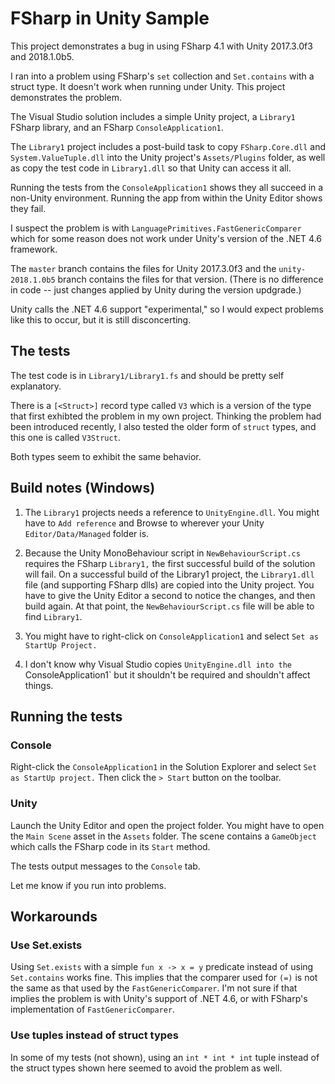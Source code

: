 ﻿# FSharp in Unity Sample

This project demonstrates a bug in using FSharp 4.1 with Unity 2017.3.0f3 and
2018.1.0b5.

I ran into a problem using FSharp's `set` collection and `Set.contains` with a
struct type. It doesn't work when running under Unity. This project demonstrates
the problem.

The Visual Studio solution includes a simple Unity project, a `Library1` FSharp
library, and an FSharp `ConsoleApplication1`.

The `Library1` project includes a post-build task to copy `FSharp.Core.dll` and
`System.ValueTuple.dll` into the Unity project's `Assets/Plugins` folder, as well
as copy the test code in `Library1.dll` so that Unity can access it all.

Running the tests from the `ConsoleApplication1` shows they all succeed in a
non-Unity environment. Running the app from within the Unity Editor shows they fail.

I suspect the problem is with `LanguagePrimitives.FastGenericComparer` which for
some reason does not work under Unity's version of the .NET 4.6 framework.

The `master` branch contains the files for Unity 2017.3.0f3 and the
`unity-2018.1.0b5` branch contains the files for that version. (There is no
difference in code -- just changes applied by Unity during the version
updgrade.)

Unity calls the .NET 4.6 support "experimental," so I would expect problems like
this to occur, but it is still disconcerting.

## The tests

The test code is in `Library1/Library1.fs` and should be pretty self explanatory.

There is a `[<Struct>]` record type called `V3` which is a version of the type
that first exhibted the problem in my own project. Thinking the problem had been
introduced recently, I also tested the older form of `struct` types, and this
one is called `V3Struct`.

Both types seem to exhibit the same behavior.

## Build notes (Windows)

1. The `Library1` projects needs a reference to `UnityEngine.dll`. You might
   have to `Add reference` and Browse to wherever your Unity
   `Editor/Data/Managed` folder is.

2. Because the Unity MonoBehaviour script in `NewBehaviourScript.cs` requires
   the FSharp `Library1,` the first successful build of the solution will fail.
   On a successful build of the Library1 project, the `Library1.dll` file (and
   supporting FSharp dlls) are copied into the Unity project. You have to give
   the Unity Editor a second to notice the changes, and then build again. At
   that point, the `NewBehaviourScript.cs` file will be able to find `Library1`.

3. You might have to right-click on `ConsoleApplication1` and select `Set as
   StartUp Project.`

4. I don't know why Visual Studio copies `UnityEngine.dll into the
   `ConsoleApplication1` but it shouldn't be required and shouldn't affect
   things.

## Running the tests

### Console

Right-click the `ConsoleApplication1` in the Solution Explorer and select `Set
as StartUp project.` Then click the `> Start` button on the toolbar.

### Unity

Launch the Unity Editor and open the project folder. You might have to open the
`Main Scene` asset in the `Assets` folder. The scene contains a `GameObject`
which calls the FSharp code in its `Start` method.

The tests output messages to the `Console` tab.

Let me know if you run into problems.

## Workarounds

### Use Set.exists

Using `Set.exists` with a simple `fun x -> x = y` predicate instead of using
`Set.contains` works fine. This implies that the comparer used for `(=)` is not
the same as that used by the `FastGenericComparer`. I'm not sure if that implies
the problem is with Unity's support of .NET 4.6, or with FSharp's implementation
of  `FastGenericComparer`.

### Use tuples instead of struct types

In some of my tests (not shown), using an `int * int * int` tuple instead of the
struct types shown here seemed to avoid the problem as well.


